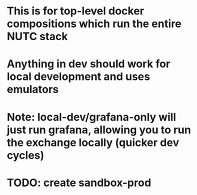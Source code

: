 # This is for top-level docker compositions which run the entire NUTC stack
# Anything in dev should work for local development and uses emulators
# Note: local-dev/grafana-only will just run grafana, allowing you to run the exchange locally (quicker dev cycles)
# TODO: create sandbox-prod
